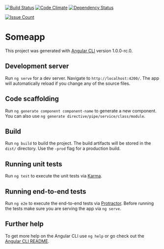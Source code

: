 [![Build Status](https://travis-ci.org/MaksymSemenykhin/angular2testapp.svg?branch=master)](https://travis-ci.org/MaksymSemenykhin/angular2testapp)
[![Code Climate](https://codeclimate.com/github/MaksymSemenykhin/angular2testapp/badges/gpa.svg)](https://codeclimate.com/github/MaksymSemenykhin/angular2testapp)
[![Dependency Status](https://www.versioneye.com/user/projects/58b45f979ceb450051827205/badge.svg?style=flat-square)](https://www.versioneye.com/user/projects/58b45f979ceb450051827205)

[![Issue Count](https://codeclimate.com/github/MaksymSemenykhin/angular2testapp/badges/issue_count.svg)](https://codeclimate.com/github/MaksymSemenykhin/angular2testapp)


# Someapp

This project was generated with [Angular CLI](https://github.com/angular/angular-cli) version 1.0.0-rc.0.

## Development server
Run `ng serve` for a dev server. Navigate to `http://localhost:4200/`. The app will automatically reload if you change any of the source files.

## Code scaffolding

Run `ng generate component component-name` to generate a new component. You can also use `ng generate directive/pipe/service/class/module`.

## Build

Run `ng build` to build the project. The build artifacts will be stored in the `dist/` directory. Use the `-prod` flag for a production build.

## Running unit tests

Run `ng test` to execute the unit tests via [Karma](https://karma-runner.github.io).

## Running end-to-end tests

Run `ng e2e` to execute the end-to-end tests via [Protractor](http://www.protractortest.org/).
Before running the tests make sure you are serving the app via `ng serve`.

## Further help

To get more help on the Angular CLI use `ng help` or go check out the [Angular CLI README](https://github.com/angular/angular-cli/blob/master/README.md).

